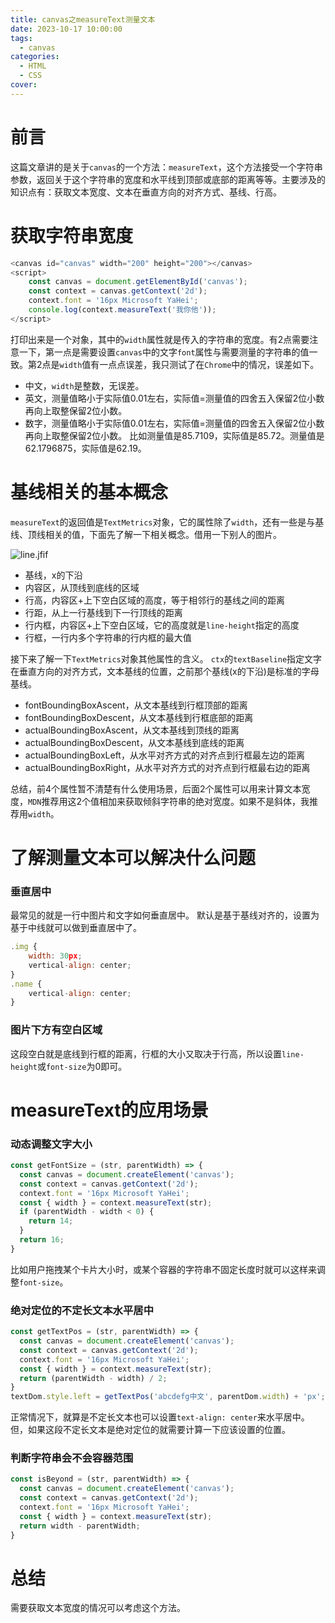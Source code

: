 ```yaml
---
title: canvas之measureText测量文本
date: 2023-10-17 10:00:00
tags:
  - canvas
categories:
  - HTML
  - CSS
cover: 
---
```


# 前言
这篇文章讲的是关于`canvas`的一个方法：`measureText`，这个方法接受一个字符串参数，返回关于这个字符串的宽度和水平线到顶部或底部的距离等等。主要涉及的知识点有：获取文本宽度、文本在垂直方向的对齐方式、基线、行高。
# 获取字符串宽度
```js
<canvas id="canvas" width="200" height="200"></canvas>
<script>
    const canvas = document.getElementById('canvas');
    const context = canvas.getContext('2d');
    context.font = '16px Microsoft YaHei';
    console.log(context.measureText('我你他'));
</script>
```
打印出来是一个对象，其中的`width`属性就是传入的字符串的宽度。有2点需要注意一下，第一点是需要设置`canvas`中的文字`font`属性与需要测量的字符串的值一致。第2点是`width`值有一点点误差，我只测试了在`Chrome`中的情况，误差如下。
- 中文，`width`是整数，无误差。
- 英文，测量值略小于实际值0.01左右，实际值=测量值的四舍五入保留2位小数再向上取整保留2位小数。
- 数字，测量值略小于实际值0.01左右，实际值=测量值的四舍五入保留2位小数再向上取整保留2位小数。
比如测量值是85.7109，实际值是85.72。测量值是62.1796875，实际值是62.19。

# 基线相关的基本概念
`measureText`的返回值是`TextMetrics`对象，它的属性除了`width`，还有一些是与基线、顶线相关的值，下面先了解一下相关概念。借用一下别人的图片。

![line.jfif](https://cdn.jsdelivr.net/gh/chendx97/CPics/img/71bf2577b6bd43ad84d11966bd6ac5a1~tplv-k3u1fbpfcp-jj-mark:3024:0:0:0:q75.awebp)
- 基线，x的下沿
- 内容区，从顶线到底线的区域
- 行高，内容区+上下空白区域的高度，等于相邻行的基线之间的距离
- 行距，从上一行基线到下一行顶线的距离
- 行内框，内容区+上下空白区域，它的高度就是`line-height`指定的高度
- 行框，一行内多个字符串的行内框的最大值  

接下来了解一下`TextMetrics`对象其他属性的含义。
`ctx`的`textBaseline`指定文字在垂直方向的对齐方式，文本基线的位置，之前那个基线(x的下沿)是标准的字母基线。
- fontBoundingBoxAscent，从文本基线到行框顶部的距离
- fontBoundingBoxDescent，从文本基线到行框底部的距离
- actualBoundingBoxAscent，从文本基线到顶线的距离
- actualBoundingBoxDescent，从文本基线到底线的距离
- actualBoundingBoxLeft，从水平对齐方式的对齐点到行框最左边的距离
- actualBoundingBoxRight，从水平对齐方式的对齐点到行框最右边的距离

总结，前4个属性暂不清楚有什么使用场景，后面2个属性可以用来计算文本宽度，`MDN`推荐用这2个值相加来获取倾斜字符串的绝对宽度。如果不是斜体，我推荐用`width`。
# 了解测量文本可以解决什么问题
### 垂直居中
最常见的就是一行中图片和文字如何垂直居中。
默认是基于基线对齐的，设置为基于中线就可以做到垂直居中了。

```js
.img {
    width: 30px;
    vertical-align: center;
}
.name {
    vertical-align: center;
}
```
### 图片下方有空白区域
这段空白就是底线到行框的距离，行框的大小又取决于行高，所以设置`line-height`或`font-size`为0即可。
# measureText的应用场景
### 动态调整文字大小

```js
const getFontSize = (str, parentWidth) => {
  const canvas = document.createElement('canvas');
  const context = canvas.getContext('2d');
  context.font = '16px Microsoft YaHei';
  const { width } = context.measureText(str);
  if (parentWidth - width < 0) {
    return 14;
  }
  return 16;
}
```
比如用户拖拽某个卡片大小时，或某个容器的字符串不固定长度时就可以这样来调整`font-size`。
### 绝对定位的不定长文本水平居中

```js
const getTextPos = (str, parentWidth) => {
  const canvas = document.createElement('canvas');
  const context = canvas.getContext('2d');
  context.font = '16px Microsoft YaHei';
  const { width } = context.measureText(str);
  return (parentWidth - width) / 2;
}
textDom.style.left = getTextPos('abcdefg中文', parentDom.width) + 'px';
```
正常情况下，就算是不定长文本也可以设置`text-align: center`来水平居中。但，如果这段不定长文本是绝对定位的就需要计算一下应该设置的位置。
### 判断字符串会不会容器范围

```js
const isBeyond = (str, parentWidth) => {
  const canvas = document.createElement('canvas');
  const context = canvas.getContext('2d');
  context.font = '16px Microsoft YaHei';
  const { width } = context.measureText(str);
  return width - parentWidth;
}
```
# 总结
需要获取文本宽度的情况可以考虑这个方法。